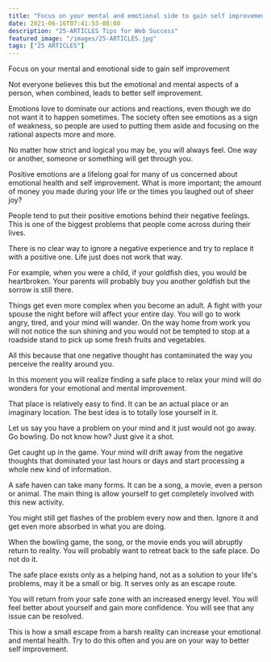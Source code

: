```yaml
---
title: "Focus on your mental and emotional side to gain self improvement"
date: 2021-06-16T07:41:53-08:00
description: "25-ARTICLES Tips for Web Success"
featured_image: "/images/25-ARTICLES.jpg"
tags: ["25 ARTICLES"]
---
```


Focus on your mental and emotional side to gain self improvement


Not everyone believes this but the emotional and mental aspects of a person, when combined, leads to better self improvement. 

Emotions love to dominate our actions and reactions, even though we do not want it to happen sometimes. The society often see emotions as a sign of weakness, so people are used to putting them aside and focusing on the rational aspects more and more. 

No matter how strict and logical you may be, you will always feel. One way or another, someone or something will get through you.

Positive emotions are a lifelong goal for many of us concerned about emotional health and self improvement. What is more important; the amount of money you made during your life or the times you laughed out of sheer joy? 

People tend to put their positive emotions behind their negative feelings. This is one of the biggest problems that people come across during their lives. 

There is no clear way to ignore a negative experience and try to replace it with a positive one. Life just does not work that way.

For example, when you were a child, if your goldfish dies, you would be heartbroken. Your parents will probably buy you another goldfish but the sorrow is still there. 

Things get even more complex when you become an adult. A fight with your spouse the night before will affect your entire day. You will go to work angry, tired, and your mind will wander. On the way home from work you will not notice the sun shining and you would not be tempted to stop at a roadside stand to pick up some fresh fruits and vegetables. 

All this because that one negative thought has contaminated the way you perceive the reality around you.

In this moment you will realize finding a safe place to relax your mind will do wonders for your emotional and mental improvement.

That place is relatively easy to find. It can be an actual place or an imaginary location. The best idea is to totally lose yourself in it. 

Let us say you have a problem on your mind and it just would not go away. Go bowling. Do not know how? Just give it a shot. 

Get caught up in the game. Your mind will drift away from the negative thoughts that dominated your last hours or days and start processing a whole new kind of information.

A safe haven can take many forms. It can be a song, a movie, even a person or animal. The main thing is allow yourself to get completely involved with this new activity. 

You might still get flashes of the problem every now and then. Ignore it and get even more absorbed in what you are doing.

When the bowling game, the song, or the movie ends you will abruptly return to reality. You will probably want to retreat back to the safe place. Do not do it. 

The safe place exists only as a helping hand, not as a solution to your life's problems, may it be a small or big. It serves only as an escape route. 

You will return from your safe zone with an increased energy level. You will feel better about yourself and gain more confidence. You will see that any issue can be resolved. 

This is how a small escape from a harsh reality can increase your emotional and mental health. Try to do this often and you are on your way to better self improvement. 

